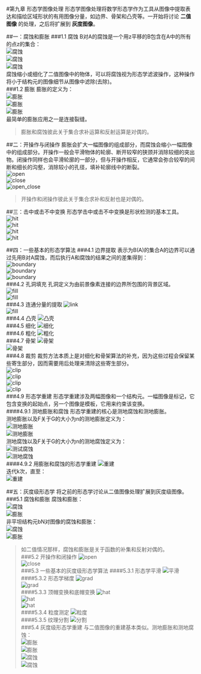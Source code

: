 #第九章 形态学图像处理
形态学图像处理将数学形态学作为工具从图像中提取表达和描绘区域形状的有用图像分量，如边界、骨架和凸壳等。一开始将讨论 **二值图像** 的处理，之后将扩展到 **灰度图像**。  

##一：腐蚀和膨胀
###1.1 腐蚀
B对A的腐蚀是一个用z平移的B包含在A中的所有的点z的集合：  
![腐蚀](./fushi.png)  
![腐蚀](./fushi1.png)  
![腐蚀](./fushi2.png)  
腐蚀缩小或细化了二值图像中的物体，可以将腐蚀视为形态学滤波操作，这种操作将小于结构元的图像细节从图像中滤除(去除)。  
###1.2 膨胀
膨胀的定义为：  
![膨胀](./penzhang.png)  
![膨胀](./penzhang1.png)  
![膨胀](./penzhang2.png)  
最简单的膨胀应用之一是连接裂缝。  
>膨胀和腐蚀彼此关于集合求补运算和反射运算是对偶的。

##二：开操作与闭操作
膨胀会扩大一幅图像的组成部分，而腐蚀会缩小一幅图像中的组成部分。开操作一般会平滑物体的轮廓、断开较窄的狭颈并消除较细的突出物。闭操作同样也会平滑轮廓的一部分，但与开操作相反，它通常会弥合较窄的间断和细长的沟壑，消除较小的孔径，填补轮廓线中的断裂。  
![open](./open.png)  
![close](./close.png)  
![open_close](./open_close.png)  
>开操作和闭操作彼此关于集合求补和反射也是对偶的。  
  
##三：击中或击不中变换
形态学击中或击不中变换是形状检测的基本工具。  
![hit](./hit1.png)  
![hit](./hit2.png)  
![hit](./hit3.png)  
![hit](./hit.png)  
  
##四：一些基本的形态学算法
###4.1 边界提取
表示为B(A)的集合A的边界可以通过先用B对A腐蚀，而后执行A和腐蚀的结果之间的差集得到：  
![boundary](./boundary.png)  
![boundary](./boundary1.png)  
![boundary](./boundary2.png)  
###4.2 孔洞填充
孔洞定义为由前景像素连接的边界所包围的背景区域。  
![fill](./fill.png)  
![fill](./fill1.png)  
###4.3 连通分量的提取
![link](./link.png)    
![fill](./link1.png)  
###4.4 凸壳
![凸壳](./tuqiao.png)  
###4.5 细化
![细化](./xihua.png)  
###4.6 粗化
![粗化](./cuhua.png)  
###4.7 骨架
![骨架](./gujia.png)  
![骨架](./gujia1.png)  
###4.8 裁剪
裁剪方法本质上是对细化和骨架算法的补充，因为这些过程会保留某些寄生部分，因而需要用后处理来清除这些寄生部分。  
![clip](./clip1.png)  
![clip](./clip2.png)  
![clip](./clip3.png)  
![clip](./clip4.png)  
###4.9 形态学重建
形态学重建涉及两幅图像和一个结构元。一幅图像是标记，它包含变换的起始点，另一个图像是模板，它用来约束该变换。  
####4.9.1 测地膨胀和腐蚀
形态学重建的核心是测地腐蚀和测地膨胀。  
测地膨胀以及F关于G的大小为n的测地膨胀定义为：  
![测地膨胀](./cedi_pengzhang.png)    
![测地膨胀](./cedi_pengzhang1.png)  
测地腐蚀以及F关于G的大小为n的测地腐蚀定义为：  
![测试腐蚀](./cedi_fushi.png)  
![测地腐蚀](./cedi_fushi1.png)  
####4.9.2 用膨胀和腐蚀的形态学重建
![重建](./reconstruct.png)  
迭代k次，直至：  
![重建](./reconstruct1.png)  
  
##五：灰度级形态学
将之前的形态学讨论从二值图像处理扩展到灰度级图像。  
###5.1 腐蚀和膨胀
腐蚀和膨胀：  
![腐蚀](./gray_fushi.png)  
![膨胀](./gray_pengzhang.png)  
非平坦结构元bN对图像的腐蚀和膨胀：  
![腐蚀](./gray_fushi1.png)  
![膨胀](./gray_pengzhang.png)  
>如二值情况那样，腐蚀和膨胀是关于函数的补集和反射对偶的。  
###5.2 开操作和闭操作
![open](./gray_open.png)  
![close](./gray_close.png)  
###5.3 一些基本的灰度级形态学算法
####5.3.1 形态学平滑
![平滑](./gray_smooth.png)  
####5.3.2 形态学梯度
![grad](./gray_grad.png)  
![grad](./gray_grad1.png)  
####5.3.3 顶帽变换和底帽变换
![hat](./gray_hattop.png)  
![hat](./gray_hatbottom.png)  
![hat](./gray_hat.png)  
####5.3.4 粒度测定
![粒度](./gray_dot.png)  
####5.3.5 纹理分割
![分割](./gray_split.png)  
###5.4 灰度级形态学重建
与二值图像的重建基本类似。测地膨胀和测地腐蚀：  
![膨胀](./gray_cedi.png)  
![膨胀](./gray_cedi1.png)  
![腐蚀](./gray_cedi2.png)  
![腐蚀](./gray_cedi3.png)  

